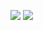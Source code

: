 ![](http://cyber.dabamos.de/88x31/bestvw.gif)
![](http://cyber.dabamos.de/88x31/bestviewed16bit.gif)
